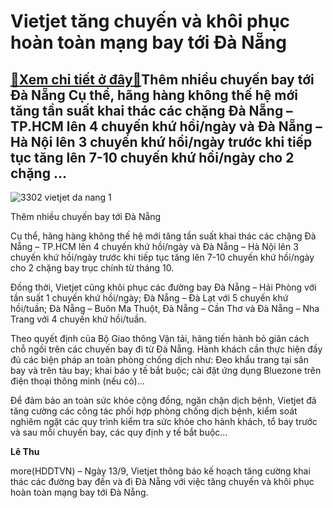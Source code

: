 Vietjet tăng chuyến và khôi phục hoàn toàn mạng bay tới Đà Nẵng
===============================================================

[:gift:Xem chi tiết ở đây:gift:](https://hddtvn.com/vietjet-tang-chuyen-va-khoi-phuc-hoan-toan-mang-bay-toi-da-nang/)Thêm nhiều chuyến bay tới Đà Nẵng Cụ thể, hãng hàng không thế hệ mới tăng tần suất khai thác các chặng Đà Nẵng – TP.HCM lên 4 chuyến khứ hồi/ngày và Đà Nẵng – Hà Nội lên 3 chuyến khứ hồi/ngày trước khi tiếp tục tăng lên 7-10 chuyến khứ hồi/ngày cho 2 chặng …
------------------------------------------------------------------------------------------------------------------------------------------------------------------------------------------------------------------------------------------------------------------





![3302 vietjet da nang 1](https://hddtvn.com/wp-content/uploads/2021/01/3302_Vietjet_-_Da_Nang_1.jpg "undefined")


Thêm nhiều chuyến bay tới Đà Nẵng



Cụ thể, hãng hàng không thế hệ mới tăng tần suất khai thác các chặng Đà Nẵng – TP.HCM lên 4 chuyến khứ hồi/ngày và Đà Nẵng – Hà Nội lên 3 chuyến khứ hồi/ngày trước khi tiếp tục tăng lên 7-10 chuyến khứ hồi/ngày cho 2 chặng bay trục chính từ tháng 10.


Đồng thời, Vietjet cũng khôi phục các đường bay Đà Nẵng – Hải Phòng với tần suất 1 chuyến khứ hồi/ngày; Đà Nẵng – Đà Lạt với 5 chuyến khứ hồi/tuần; Đà Nẵng – Buôn Ma Thuột, Đà Nẵng – Cần Thơ và Đà Nẵng – Nha Trang với 4 chuyến khứ hồi/tuần.


Theo quyết định của Bộ Giao thông Vận tải, hãng tiến hành bỏ giãn cách chỗ ngồi trên các chuyến bay đi từ Đà Nẵng. Hành khách cần thực hiện đầy đủ các biện pháp an toàn phòng chống dịch như: Đeo khẩu trang tại sân bay và trên tàu bay; khai báo y tế bắt buộc; cài đặt ứng dụng Bluezone trên điện thoại thông minh (nếu có)…


Để đảm bảo an toàn sức khỏe cộng đồng, ngăn chặn dịch bệnh, Vietjet đã tăng cường các công tác phối hợp phòng chống dịch bệnh, kiểm soát nghiêm ngặt các quy trình kiểm tra sức khỏe cho hành khách, tổ bay trước và sau mỗi chuyến bay, các quy định y tế bắt buộc…




**Lê Thu**



more(HDDTVN) – Ngày 13/9, Vietjet thông báo kế hoạch tăng cường khai thác các đường bay đến và đi Đà Nẵng với việc tăng chuyến và khôi phục hoàn toàn mạng bay tới Đà Nẵng.

